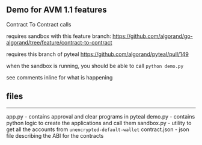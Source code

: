 Demo for AVM 1.1 features
-------------------------

Contract To Contract calls

requires sandbox with this feature branch: https://github.com/algorand/go-algorand/tree/feature/contract-to-contract

requires this branch of pyteal https://github.com/algorand/pyteal/pull/149 

when the sandbox is running, you should be able to call `python demo.py` 

see comments inline for what is happening

## files
-----
app.py  - contains approval and clear programs in pyteal
demo.py - contains python logic to create the applications and call them
sandbox.py - utility to get all the accounts from `unencrypted-default-wallet`
contract.json - json file describing the ABI for the contracts
